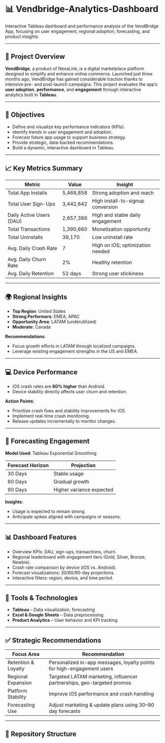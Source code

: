 # 📊 Vendbridge-Analytics-Dashboard
Interactive Tableau dashboard and performance analysis of the VendBridge App, focusing on user engagement, regional adoption, forecasting, and product insights.

---

## 🚀 Project Overview

**VendBridge**, a product of NexaLink, is a digital marketplace platform designed to simplify and enhance online commerce. Launched just three months ago, VendBridge has gained considerable traction thanks to intensive pre- and post-launch campaigns. This project evaluates the app’s **user adoption**, **performance**, and **engagement** through interactive analytics built in **Tableau**.

---

## 🎯 Objectives

- Define and visualize key performance indicators (KPIs).
- Identify trends in user engagement and adoption.
- Forecast future app usage to support business strategy.
- Provide strategic, data-backed recommendations.
- Build a dynamic, interactive dashboard in Tableau.

---

## 📈 Key Metrics Summary

| **Metric**                  | **Value**      | **Insight**                                 |
|-----------------------------|----------------|---------------------------------------------|
| Total App Installs          | 5,469,858      | Strong adoption and reach                   |
| Total User Sign-Ups         | 3,442,642      | High install-to-signup conversion           |
| Daily Active Users (DAU)    | 2,657,386      | High and stable daily engagement            |
| Total Transactions          | 1,390,660      | Monetization opportunity                    |
| Total Uninstalls            | 39,170         | Low uninstall rate                          |
| Avg. Daily Crash Rate       | 7              | High on iOS; optimization needed            |
| Avg. Daily Churn Rate       | 2%             | Healthy retention                           |
| Avg. Daily Retention        | 52 days        | Strong user stickiness                      |

---

## 🌍 Regional Insights

- **Top Region**: United States
- **Strong Performers**: EMEA, APAC
- **Opportunity Area**: LATAM (underutilized)
- **Moderate**: Canada

**Recommendations**:
- Focus growth efforts in LATAM through localized campaigns.
- Leverage existing engagement strengths in the US and EMEA.

---

## 💻 Device Performance

- iOS crash rates are **60% higher** than Android.
- Device stability directly affects user churn and retention.

**Action Points**:
- Prioritize crash fixes and stability improvements for iOS.
- Implement real-time crash monitoring.
- Release updates incrementally to monitor changes.

---

## 🔮 Forecasting Engagement

**Model Used**: Tableau Exponential Smoothing

| **Forecast Horizon** | **Projection**           |
|----------------------|--------------------------|
| 30 Days              | Stable usage             |
| 60 Days              | Gradual growth           |
| 90 Days              | Higher variance expected |

**Insights**:
- Usage is expected to remain strong.
- Anticipate spikes aligned with campaigns or seasons.

---

## 📊 Dashboard Features

- Overview KPIs: DAU, sign-ups, transactions, churn.
- Regional leaderboard with engagement tiers (Gold, Silver, Bronze, Newbie).
- Crash rate comparison by device (iOS vs. Android).
- Forecast visualizations: 30/60/90-day projections.
- Interactive filters: region, device, and time period.

---

## 🧠 Tools & Technologies

- **Tableau** – Data visualization, forecasting
- **Excel & Google Sheets** – Data preprocessing
- **Product Analytics** – User behavior and KPI tracking

---

## ✅ Strategic Recommendations

| **Focus Area**          | **Recommendation**                                                        |
|-------------------------|----------------------------------------------------------------------------|
| Retention & Loyalty     | Personalized in-app messages, loyalty points for high-engagement users    |
| Regional Expansion      | Targeted LATAM marketing, influencer partnerships, geo-targeted promos    |
| Platform Stability      | Improve iOS performance and crash handling                                |
| Forecasting Use         | Adjust marketing & update plans using 30–90 day forecasts                 |

---

## 📁 Repository Structure


